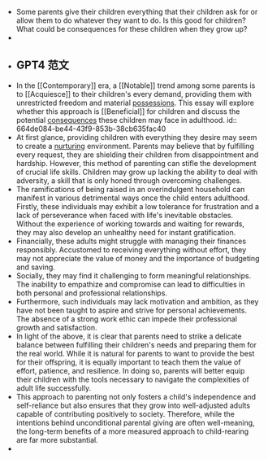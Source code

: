 - Some parents give their children everything that their children ask for or allow them to do whatever they want to do. Is this good for children? What could be consequences for these children when they grow up?
-
- ## GPT4 范文
- In the [[Contemporary]] era, a [[Notable]] trend among some parents is to [[Acquiesce]] to their children's every demand, providing them with unrestricted freedom and material [possessions]([[Possession]]). This essay will explore whether this approach is [[Beneficial]] for children and discuss the potential [consequences]([[Consequence]]) these children may face in adulthood.
  id:: 664de084-be44-43f9-853b-38cb635fac40
- At first glance, providing children with everything they desire may seem to create a [nurturing]([[Nurture]]) environment. Parents may believe that by fulfilling every request, they are shielding their children from disappointment and hardship. However, this method of parenting can stifle the development of crucial life skills. Children may grow up lacking the ability to deal with adversity, a skill that is only honed through overcoming challenges.
- The ramifications of being raised in an overindulgent household can manifest in various detrimental ways once the child enters adulthood. Firstly, these individuals may exhibit a low tolerance for frustration and a lack of perseverance when faced with life's inevitable obstacles. Without the experience of working towards and waiting for rewards, they may also develop an unhealthy need for instant gratification.
- Financially, these adults might struggle with managing their finances responsibly. Accustomed to receiving everything without effort, they may not appreciate the value of money and the importance of budgeting and saving.
- Socially, they may find it challenging to form meaningful relationships. The inability to empathize and compromise can lead to difficulties in both personal and professional relationships.
- Furthermore, such individuals may lack motivation and ambition, as they have not been taught to aspire and strive for personal achievements. The absence of a strong work ethic can impede their professional growth and satisfaction.
- In light of the above, it is clear that parents need to strike a delicate balance between fulfilling their children's needs and preparing them for the real world. While it is natural for parents to want to provide the best for their offspring, it is equally important to teach them the value of effort, patience, and resilience. In doing so, parents will better equip their children with the tools necessary to navigate the complexities of adult life successfully.
- This approach to parenting not only fosters a child's independence and self-reliance but also ensures that they grow into well-adjusted adults capable of contributing positively to society. Therefore, while the intentions behind unconditional parental giving are often well-meaning, the long-term benefits of a more measured approach to child-rearing are far more substantial.
-